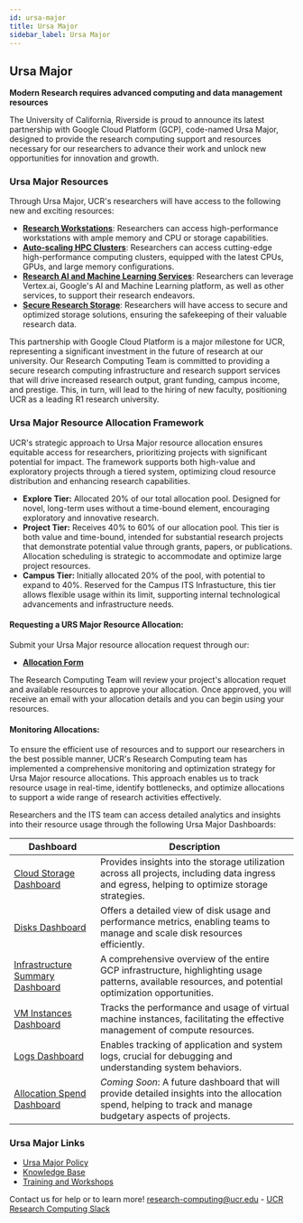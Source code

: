 ```yaml
---
id: ursa-major
title: Ursa Major
sidebar_label: Ursa Major
---
```


## Ursa Major

**Modern Research requires advanced computing and data management resources**

The University of California, Riverside is proud to announce its latest partnership with Google Cloud Platform (GCP), code-named Ursa Major, designed to provide the research computing support and resources necessary for our researchers to advance their work and unlock new opportunities for innovation and growth.

### Ursa Major Resources

Through Ursa Major, UCR's researchers will have access to the following new and exciting resources:

- **[Research Workstations](../Knowledge_Base/Ursa_Major_Research_Workstations.md)**: Researchers can access high-performance workstations with ample memory and CPU or storage capabilities.
- **[Auto-scaling HPC Clusters](../Knowledge_Base/Ursa_Major_HPC_Clusters.md)**: Researchers can access cutting-edge high-performance computing clusters, equipped with the latest CPUs, GPUs, and large memory configurations.
- **[Research AI and Machine Learning Services](../Knowledge_Base/Ursa_Major_Research_Services.md)**: Researchers can leverage Vertex.ai, Google's AI and Machine Learning platform, as well as other services, to support their research endeavors.
- **[Secure Research Storage](../Knowledge_Base/Ursa_Major_Research_Storage.md)**: Researchers will have access to secure and optimized storage solutions, ensuring the safekeeping of their valuable research data.

This partnership with Google Cloud Platform is a major milestone for UCR, representing a significant investment in the future of research at our university. Our Research Computing Team is committed to providing a secure research computing infrastructure and research support services that will drive increased research output, grant funding, campus income, and prestige. This, in turn, will lead to the hiring of new faculty, positioning UCR as a leading R1 research university.

### Ursa Major Resource Allocation Framework

UCR's strategic approach to Ursa Major resource allocation ensures equitable access for researchers, prioritizing projects with significant potential for impact. The framework supports both high-value and exploratory projects through a tiered system, optimizing cloud resource distribution and enhancing research capabilities.

- **Explore Tier:** Allocated 20% of our total allocation pool. Designed for novel, long-term uses without a time-bound element, encouraging exploratory and innovative research.
- **Project Tier:** Receives 40% to 60% of our allocation pool. This tier is both value and time-bound, intended for substantial research projects that demonstrate potential value through grants, papers, or publications. Allocation scheduling is strategic to accommodate and optimize large project resources.
- **Campus Tier:** Initially allocated 20% of the pool, with potential to expand to 40%. Reserved for the Campus ITS Infrastucture, this tier allows flexible usage within its limit, supporting internal technological advancements and infrastructure needs.

#### **Requesting a URS Major Resource Allocation:**

Submit your Ursa Major resource allocation request through our:
- **[Allocation Form](https://forms.gle/GDbr5FbPjykAvB3N8)**

The Research Computing Team will review your project's allocation requet and available resources to approve your allocation. Once approved, you will receive an email with your allocation details and you can begin using your resources.

#### **Monitoring Allocations:**

To ensure the efficient use of resources and to support our researchers in the best possible manner, UCR's Research Computing team has implemented a comprehensive monitoring and optimization strategy for Ursa Major resource allocations. This approach enables us to track resource usage in real-time, identify bottlenecks, and optimize allocations to support a wide range of research activities effectively.

Researchers and the ITS team can access detailed analytics and insights into their resource usage through the following Ursa Major Dashboards:

| Dashboard                                                                                                                  | Description                                                                                                                  |
|----------------------------------------------------------------------------------------------------------------------------|------------------------------------------------------------------------------------------------------------------------------|
| [Cloud Storage Dashboard](https://console.cloud.google.com/monitoring/dashboards/resourceList/gcs_bucket)              | Provides insights into the storage utilization across all projects, including data ingress and egress, helping to optimize storage strategies. |
| [Disks Dashboard](https://console.cloud.google.com/monitoring/dashboards/resourceList/gce_disk)                        | Offers a detailed view of disk usage and performance metrics, enabling teams to manage and scale disk resources efficiently. |
| [Infrastructure Summary Dashboard](https://console.cloud.google.com/monitoring/dashboards/summary/infrastructure)      | A comprehensive overview of the entire GCP infrastructure, highlighting usage patterns, available resources, and potential optimization opportunities. |
| [VM Instances Dashboard](https://console.cloud.google.com/monitoring/dashboards/resourceList/gce_instance)             | Tracks the performance and usage of virtual machine instances, facilitating the effective management of compute resources.  |
| [Logs Dashboard](https://console.cloud.google.com/monitoring/dashboards/resourceList/logs)                             | Enables tracking of application and system logs, crucial for debugging and understanding system behaviors.                   |
| [Allocation Spend Dashboard](https://console.cloud.google.com/billing/019E1F-BADE9B-60248B/reports)                    | *Coming Soon*: A future dashboard that will provide detailed insights into the allocation spend, helping to track and manage budgetary aspects of projects. |

### Ursa Major Links ###

* [Ursa Major Policy](../Knowledge_Base/Ursa_Major_Policy.md)
* [Knowledge Base](../Knowledge_Base/knowledge-base.md)
* [Training and Workshops](../pages/workshops_and_webinars.md)

Contact us for help or to learn more!
[research-computing@ucr.edu](mailto:research-computing@ucr.edu) - [UCR Research Computing Slack](https://ucr-research-compute.slack.com/)





